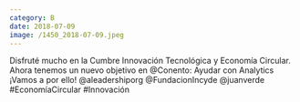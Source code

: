 ```yaml
--- 
category: B 
date: 2018-07-09 
image: /1450_2018-07-09.jpeg 
--- 
```


Disfruté mucho en la Cumbre Innovación Tecnológica y Economía Circular. Ahora tenemos un nuevo objetivo en @Conento: Ayudar con Analytics ¡Vamos a por ello! @aleadershiporg @FundacionIncyde @juanverde #EconomíaCircular #Innovación